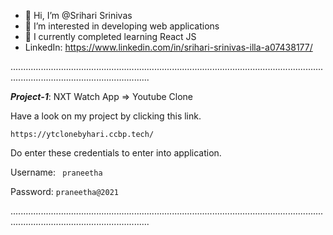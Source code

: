 -   👋  Hi, I’m @Srihari Srinivas
-   👀  I’m interested in developing web applications
-   🌱  I currently completed learning React JS
-   LinkedIn: https://www.linkedin.com/in/srihari-srinivas-illa-a07438177/

...................................................................................................................................................................................

***Project-1***: NXT Watch App => Youtube Clone

Have a look on my project by clicking this link.

```
https://ytclonebyhari.ccbp.tech/

```
Do enter these credentials to enter into application.

Username: ``` praneetha```

Password: ```praneetha@2021```

...................................................................................................................................................................................
